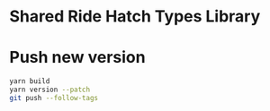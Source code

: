 # Shared Ride Hatch Types Library

# Push new version

```sh
yarn build
yarn version --patch
git push --follow-tags
```
